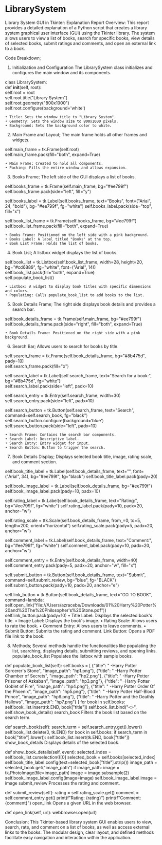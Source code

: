 # LibrarySystem
Library System GUI in Tkinter: Explanation Report
Overview:
This report provides a detailed explanation of a Python script that creates a library system graphical user interface (GUI) using the Tkinter library. The system allows users to view a list of books, search for specific books, view details of selected books, submit ratings and comments, and open an external link to a book.

Code Breakdown;
1. Initialization and Configuration
The LibrarySystem class initializes and configures the main window and its components.

class LibrarySystem:					
    def __init__(self, root):				
        self.root = root				
        self.root.title("Library System")		
        self.root.geometry("800x1000")		
        self.root.configure(background='white')

    • Title: Sets the window title to "Library System".
    • Geometry: Sets the window size to 800x1000 pixels.
    • Background: Sets the background color to white.



2. Main Frame and Layout;
The main frame holds all other frames and widgets.

self.main_frame = tk.Frame(self.root)	      
self.main_frame.pack(fill="both", expand=True) 

    • Main Frame: Created to hold all components.
    • Packing: Fills the entire window and allows expansion.
3. Books Frame;
The left side of the GUI displays a list of books.
 
self.books_frame = tk.Frame(self.main_frame, bg="#ee799f") 
self.books_frame.pack(side="left", fill="y")		      

self.books_label = tk.Label(self.books_frame, text="Books", font=("Arial", 24, "bold"), bg="#ee799f", fg="white")
self.books_label.pack(side="top", fill="x")												 

self.book_list_frame = tk.Frame(self.books_frame, bg="#ee799f")  
self.book_list_frame.pack(fill="both", expand=True)			

    • Books Frame: Positioned on the left side with a pink background.
    • Books Label: A label titled "Books" at the top.
    • Book List Frame: Holds the list of books.




4. Book List;
A listbox widget displays the list of books.

self.book_list = tk.Listbox(self.book_list_frame, width=28, height=20, bg="#cd6889", fg="white", font=("Arial", 14))  
self.book_list.pack(fill="both", expand=True)													
self.populate_book_list()																

    • Listbox: A widget to display book titles with specific dimensions and colors.
    • Populating: Calls populate_book_list to add books to the list.

    
5. Book Details Frame;
The right side displays book details and provides a search bar.

self.book_details_frame = tk.Frame(self.main_frame, bg="#ee799f")   
self.book_details_frame.pack(side="right", fill="both", expand=True)

    • Book Details Frame: Positioned on the right side with a pink background.


6. Search Bar;
Allows users to search for books by title.

self.search_frame = tk.Frame(self.book_details_frame, bg="#8b475d", pady=10)                          
self.search_frame.pack(fill="x")                                                                      
                                                                                                      
self.search_label = tk.Label(self.search_frame, text="Search for a book:", bg="#8b475d", fg="white")  
self.search_label.pack(side="left", padx=10)                                                          
                                                                                                      
self.search_entry = tk.Entry(self.search_frame, width=30)                                             
self.search_entry.pack(side="left", padx=10)                                                          
                                                                                                      
self.search_button = tk.Button(self.search_frame, text="Search", command=self.search_book, fg="black")
self.search_button.configure(background='blue')                                                       
self.search_button.pack(side="left", padx=10)                                                         

    • Search Frame: Contains the search bar components.
    • Search Label: Descriptive label.
    • Search Entry: Entry widget for input.
    • Search Button: Button to trigger the search.


7. Book Details Display;
Displays selected book title, image, rating scale, and comment section.

self.book_title_label = tk.Label(self.book_details_frame, text="", font=("Arial", 34), bg="#ee799f", fg="black")
self.book_title_label.pack(pady=20)

self.book_image_label = tk.Label(self.book_details_frame, bg="#ee799f")
self.book_image_label.pack(pady=10, padx=10)

self.rating_label = tk.Label(self.book_details_frame, text="Rating:", bg="#ee799f", fg="white")
self.rating_label.pack(pady=10, padx=20, anchor="w")

self.rating_scale = ttk.Scale(self.book_details_frame, from_=0, to=5, length=200, orient="horizontal")
self.rating_scale.pack(pady=5, padx=20, anchor="w")

self.comment_label = tk.Label(self.book_details_frame, text="Comment:", bg="#ee799f", fg="white")
self.comment_label.pack(pady=10, padx=20, anchor="w")

self.comment_entry = tk.Entry(self.book_details_frame, width=40)
self.comment_entry.pack(pady=5, padx=20, anchor="w", fill="x")

self.submit_button = tk.Button(self.book_details_frame, text="Submit", command=self.submit_review, bg="blue", fg="BLACK")
self.submit_button.pack(pady=10, padx=20, anchor="e")

self.link_button = tk.Button(self.book_details_frame, text="GO TO BOOK", command=lambda: self.open_link("file:///Users/azracebe/Downloads/01%20Harry%20Potter%20and%20The%20Philosopher's%20Stone.pdf"))
self.link_button.pack(pady=10)
    • Title Label: Displays the selected book's title.
    • Image Label: Displays the book's image.
    • Rating Scale: Allows users to rate the book.
    • Comment Entry: Allows users to leave comments.
    • Submit Button: Submits the rating and comment.		Link Button: Opens a PDF file link to the book.


8. Methods;
Several methods handle the functionalities like populating the list, searching, displaying details, submitting reviews, and opening links.
populate_book_list
Populates the listbox with sample books.

def populate_book_list(self):
    self.books = [
        {"title": "  -Harry Potter Sorcerer's Stone", "image_path": "hp1.png"},
        {"title": "  -Harry Potter Chamber of Secrets", "image_path": "hp2.png"},
        {"title": "  -Harry Potter Prisoner of Azkaban", "image_path": "hp3.png"},
        {"title": "  -Harry Potter Goblet of Fire", "image_path": "hp4.png"},
        {"title": "  -Harry Potter Order Of the Phoenix", "image_path": "hp5.png"},
        {"title": "  -Harry Potter Half-Blood Prince", "image_path": "hp6.png"},
        {"title": "  -Harry Potter and the Deathly Hallows", "image_path": "hp7.png"}
    ]
    for book in self.books:
        self.book_list.insert(tk.END, book["title"])
    self.book_list.bind("<<ListboxSelect>>", self.show_book_details)
search_book
Filters the book list based on the search term.

def search_book(self):
    search_term = self.search_entry.get().lower()
    self.book_list.delete(0, tk.END)
    for book in self.books:
        if search_term in book["title"].lower():
            self.book_list.insert(tk.END, book["title"])
show_book_details
Displays details of the selected book.

def show_book_details(self, event):
    selected_index = self.book_list.curselection()[0]
    selected_book = self.books[selected_index]
    self.book_title_label.config(text=selected_book["title"].strip())
    image_path = selected_book.get("image_path")
    if image_path:
        image = tk.PhotoImage(file=image_path)
        image = image.subsample(2)
        self.book_image_label.config(image=image)
        self.book_image_label.image = image
submit_review
Processes the rating and comment.

def submit_review(self):
    rating = self.rating_scale.get()
    comment = self.comment_entry.get()
    print(f"Rating: {rating}")
    print(f"Comment: {comment}")
open_link
Opens a given URL in the web browser.

def open_link(self, url):
    webbrowser.open(url)

    
Conclusion;
This Tkinter-based library system GUI enables users to view, search, rate, and comment on a list of books, as well as access external links to the books. The modular design, clear layout, and defined methods facilitate easy navigation and interaction within the application.
